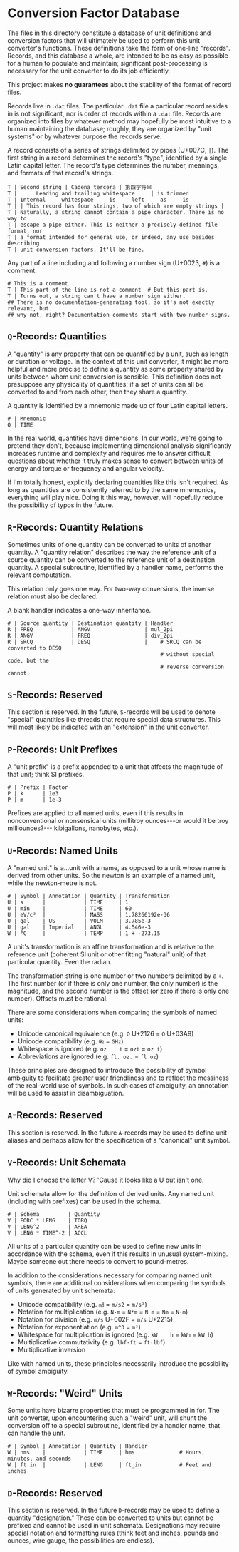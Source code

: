 # Conversion Factor Database

The files in this directory constitute a database of unit definitions and
conversion factors that will ultimately be used to perform this unit converter's
functions. These definitions take the form of one-line "records". Records, and
this database a whole, are intended to be as easy as possible for a human to
populate and maintain; significant post-processing is necessary for the unit
converter to do its job efficiently.

This project makes **no guarantees** about the stability of the format of record
files.

Records live in `.dat` files. The particular `.dat` file a particular record
resides in is not significant, nor is order of records within a `.dat` file.
Records are organized into files by whatever method may hopefully be most
intuitive to a human maintaining the database; roughly, they are organized by
"unit systems" or by whatever purpose the records serve.

A record consists of a series of strings delimited by pipes (U+007C, `|`). The
first string in a record determines the record's "type", identified by a single
Latin capital letter. The record's type determines the number, meanings, and
formats of that record's strings.

```
T | Second string | Cadena tercera | 第四字符串
T |      Leading and trailing whitespace     | is trimmed
T | Internal     whitespace     is     left     as     is
T | | This record has four strings, two of which are empty strings |
T | Naturally, a string cannot contain a pipe character. There is no way to
T | escape a pipe either. This is neither a precisely defined file format, nor
T | a format intended for general use, or indeed, any use besides describing
T | unit conversion factors. It'll be fine.
```

Any part of a line including and following a number sign (U+0023, `#`) is a
comment.

```
# This is a comment
T | This part of the line is not a comment  # But this part is.
T | Turns out, a string can't have a number sign either.
## There is no documentation-generating tool, so it's not exactly relevant, but
## why not, right? Documentation comments start with two number signs.
```

## `Q`-Records: Quantities

A "quantity" is any property that can be quantified by a unit, such as length or
duration or voltage. In the context of this unit converter, it might be more
helpful and more precise to define a quantity as some property shared by units
between whom unit conversion is sensible. This definition does not presuppose
any physicality of quantities; if a set of units can all be converted to and
from each other, then they share a quantity.

A quantity is identified by a mnemonic made up of four Latin capital letters.

```
# | Mnemonic
Q | TIME
```

In the real world, quantities have dimensions. In our world, we're going to
pretend they don't, because implementing dimensional analysis significantly
increases runtime and complexity and requires me to answer difficult questions
about whether it truly makes sense to convert between units of energy and torque
or frequency and angular velocity.

If I'm totally honest, explicitly declaring quantities like this isn't required.
As long as quantities are consistently referred to by the same mnemonics,
everything will play nice. Doing it this way, however, will hopefully reduce the
possibility of typos in the future.

## `R`-Records: Quantity Relations

Sometimes units of one quantity can be converted to units of another quantity. A
"quantity relation" describes the way the reference unit of a source quantity
can be converted to the reference unit of a destination quantity. A special
subroutine, identified by a handler name, performs the relevant computation.

This relation only goes one way. For two-way conversions, the inverse relation
must also be declared.

A blank handler indicates a one-way inheritance.

```
# | Source quantity | Destination quantity | Handler
R | FREQ            | ANGV                 | mul_2pi
R | ANGV            | FREQ                 | div_2pi
R | SRCQ            | DESQ                 |    # SRCQ can be converted to DESQ
                                                # without special code, but the
                                                # reverse conversion cannot.
```

## `S`-Records: Reserved

This section is reserved. In the future, `S`-records will be used to denote
"special" quantities like threads that require special data structures. This
will most likely be indicated with an "extension" in the unit converter.

## `P`-Records: Unit Prefixes

A "unit prefix" is a prefix appended to a unit that affects the magnitude of
that unit; think SI prefixes.

```
# | Prefix | Factor
P | k      | 1e3
P | m      | 1e-3
```

Prefixes are applied to all named units, even if this results in nonconventional
or nonsensical units (millitroy ounces---or would it be troy milliounces?---
kibigallons, nanobytes, etc.).

## `U`-Records: Named Units

A "named unit" is a...unit with a name, as opposed to a unit whose name is
derived from other units. So the newton is an example of a named unit, while the
newton-metre is not.

```
# | Symbol | Annotation | Quantity | Transformation
U | s      |            | TIME     | 1
U | min    |            | TIME     | 60
U | eV/c²  |            | MASS     | 1.78266192e-36
U | gal    | US         | VOLM     | 3.785e-3
U | gal    | Imperial   | ANGL     | 4.546e-3
W | °C     |            | TEMP     | 1 + -273.15
```

A unit's transformation is an affine transformation and is relative to the
reference unit (coherent SI unit or other fitting "natural" unit) of that
particular quantity. Even the radian.

The transformation string is one number or two numbers delimited by a `+`. The
first number (or if there is only one number, the only number) is the magnitude,
and the second number is the offset (or zero if there is only one number).
Offsets must be rational.

There are some considerations when comparing the symbols of named units:

  - Unicode canonical equivalence (e.g. `Ω` U+2126 = `Ω` U+03A9)
  - Unicode compatibility (e.g. `㎓` = `GHz`)
  - Whitespace is ignored (e.g. `oz    t` = `ozt` = `oz t`)
  - Abbreviations are ignored (e.g. `fl. oz.` = `fl oz`)

These principles are designed to introduce the possibility of symbol ambiguity
to facilitate greater user friendliness and to reflect the messiness of the
real-world use of symbols. In such cases of ambiguity, an annotation will be
used to assist in disambiguation.

## `A`-Records: Reserved

This section is reserved. In the future `A`-records may be used to define unit
aliases and perhaps allow for the specification of a "canonical" unit symbol.

## `V`-Records: Unit Schemata

Why did I choose the letter V? 'Cause it looks like a U but isn't one.

Unit schemata allow for the definition of derived units. Any named unit
(including with prefixes) can be used in the schema.

```
# | Schema         | Quantity
V | FORC * LENG    | TORQ
V | LENG^2         | AREA
V | LENG * TIME^-2 | ACCL
```

All units of a particular quantity can be used to define new units in accordance
with the schema, even if this results in unusual system-mixing. Maybe someone
out there needs to convert to pound-metres.

In addition to the considerations necessary for comparing named unit symbols,
there are additional considerations when comparing the symbols of units
generated by unit schemata:

  - Unicode compatibility (e.g. `㎨` = `m∕s2` = `m∕s²`)
  - Notation for multiplication (e.g. `N-m` = `N*m` = `N m` = `Nm` = `N·m`)
  - Notation for division (e.g. `m/s` U+002F = `m∕s` U+2215)
  - Notation for exponentiation (e.g. `m^3` = `m³`)
  - Whitespace for multiplication is ignored (e.g. `kW    h` = `kWh` = `kW h`)
  - Multiplicative commutativity (e.g. `lbf·ft` = `ft·lbf`)
  - Multiplicative inversion

Like with named units, these principles necessarily introduce the possibility of
symbol ambiguity.

## `W`-Records: "Weird" Units

Some units have bizarre properties that must be programmed in for. The unit
converter, upon encountering such a "weird" unit, will shunt the conversion off
to a special subroutine, identified by a handler name, that can handle the unit. 

```
# | Symbol | Annotation | Quantity | Handler
W | hms    |            | TIME     | hms              # Hours, minutes, and seconds
W | ft in  |            | LENG     | ft_in            # Feet and inches

```

## `D`-Records: Reserved

This section is reserved. In the future `D`-records may be used to define a
quantity "designation." These can be converted to units but cannot be prefixed
and cannot be used in unit schemata. Designations may require special notation
and formatting rules (think feet and inches, pounds and ounces, wire gauge,
the possibilities are endless).